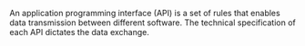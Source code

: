An application programming interface (API) is a set of rules that enables data transmission between different software. The technical specification of each API dictates the data exchange.